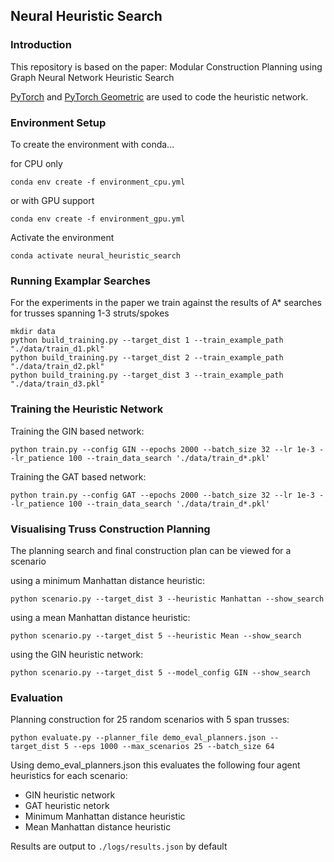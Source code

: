 ## Neural Heuristic Search

### Introduction
This repository is based on the paper: Modular Construction Planning using Graph Neural Network Heuristic Search

[PyTorch](https://pytorch.org/) and [PyTorch Geometric](https://pytorch-geometric.readthedocs.io/en/latest/) are used to code the heuristic network.

### Environment Setup
To create the environment with conda...

for CPU only
```
conda env create -f environment_cpu.yml
```
or with GPU support

```
conda env create -f environment_gpu.yml
```

Activate the environment

```
conda activate neural_heuristic_search
```
### Running Examplar Searches

For the experiments in the paper we train against the results of A* searches for trusses spanning 1-3 struts/spokes

```
mkdir data
python build_training.py --target_dist 1 --train_example_path "./data/train_d1.pkl"
python build_training.py --target_dist 2 --train_example_path "./data/train_d2.pkl"
python build_training.py --target_dist 3 --train_example_path "./data/train_d3.pkl"

```

### Training the Heuristic Network

Training the GIN based network:
```
python train.py --config GIN --epochs 2000 --batch_size 32 --lr 1e-3 --lr_patience 100 --train_data_search './data/train_d*.pkl'
```

Training the GAT based network:
```
python train.py --config GAT --epochs 2000 --batch_size 32 --lr 1e-3 --lr_patience 100 --train_data_search './data/train_d*.pkl'
```

### Visualising Truss Construction Planning
The planning search and final construction plan can be viewed for a scenario


using a minimum Manhattan distance heuristic:
```
python scenario.py --target_dist 3 --heuristic Manhattan --show_search
```

using a mean Manhattan distance heuristic:
```
python scenario.py --target_dist 5 --heuristic Mean --show_search
```

using the GIN heuristic network:
```
python scenario.py --target_dist 5 --model_config GIN --show_search
```


### Evaluation

Planning construction for 25 random scenarios with 5 span trusses:

```
python evaluate.py --planner_file demo_eval_planners.json --target_dist 5 --eps 1000 --max_scenarios 25 --batch_size 64 
```

Using demo_eval_planners.json this evaluates the following four agent heuristics for each scenario:
- GIN heuristic network
- GAT heuristic netork
- Minimum Manhattan distance heuristic
- Mean Manhattan distance heuristic

Results are output to ```./logs/results.json``` by default